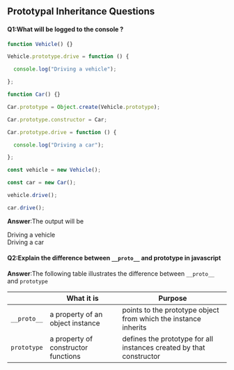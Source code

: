 ## Prototypal Inheritance Questions

#### Q1:What will be logged to the console ? 

```js
function Vehicle() {}

Vehicle.prototype.drive = function () {

  console.log("Driving a vehicle");

};

function Car() {}

Car.prototype = Object.create(Vehicle.prototype);

Car.prototype.constructor = Car;

Car.prototype.drive = function () {

  console.log("Driving a car");

};

const vehicle = new Vehicle();

const car = new Car();

vehicle.drive();

car.drive();
```

**Answer**:The output will be 

Driving a vehicle<br> Driving a car

#### Q2:Explain the difference between `__proto__` and prototype in javascript

**Answer**:The following table illustrates the difference between `__proto__` and `prototype`

|             | What it is                          | Purpose                                                      |
| ----------- | ----------------------------------- | ------------------------------------------------------------ |
| `__proto__` | a property of an object instance    | points to the prototype object from which the instance inherits |
| `prototype` | a property of constructor functions | defines the prototype for all instances created by that constructor |

